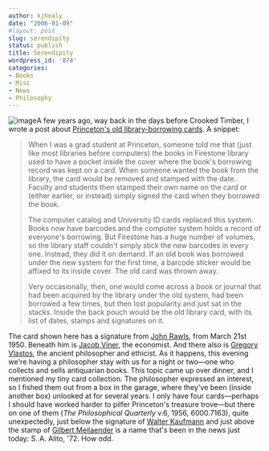 ```yaml
---
author: kjhealy
date: "2006-01-09"
#layout: post
slug: serendipity
status: publish
title: Serendipity
wordpress_id: '874'
categories:
- Books
- Misc
- News
- Philosophy
---
```


![image](http://www.kieranhealy.org/blog/images/rawls/rawlsetal-small.jpg)A few years ago, way back in the days before Crooked Timber, I wrote a post about [Princeton's old library-borrowing cards](http://www.kieranhealy.org/blog/archives/2002/11/26/the-network-of-ideas/). A snippet:

> When I was a grad student at Princeton, someone told me that (just like most libraries before computers) the books in Firestone library used to have a pocket inside the cover where the book's borrowing record was kept on a card. When someone wanted the book from the library, the card would be removed and stamped with the date. Faculty and students then stamped their own name on the card or (either earlier, or instead) simply signed the card when they borrowed the book.
>
> The computer catalog and University ID cards replaced this system. Books now have barcodes and the computer system holds a record of everyone's borrowing. But Firestone has a huge number of volumes, so the library staff couldn't simply stick the new barcodes in every one. Instead, they did it on demand. If an old book was borrowed under the new system for the first time, a barcode sticker would be affixed to its inside cover. The old card was thrown away.
>
> Very occasionally, then, one would come across a book or journal that had been acquired by the library under the old system, had been borrowed a few times, but then lost popularity and just sat in the stacks. Inside the back pouch would be the old library card, with its list of dates, stamps and signatures on it.

The card shown here has a signature from [John Rawls](http://en.wikipedia.org/wiki/John_Rawls), from March 21st 1950. Beneath him is [Jacob Viner](http://cepa.newschool.edu/~het/profiles/viner.htm), the economist. And there also is [Gregory Vlastos](http://en.wikipedia.org/wiki/Gregory_Vlastos), the ancient philosopher and ethicist. As it happens, this evening we're having a philosopher stay with us for a night or two—one who collects and sells antiquarian books. This topic came up over dinner, and I mentioned my tiny card collection. The philosopher expressed an interest, so I fished them out from a box in the garage, where they've been (inside another box) unlooked at for several years. I only have four cards—perhaps I should have worked harder to pilfer Princeton's treasure trove—but there on one of them (*The Philosophical Quarterly* v.6, 1956, 6000.7163), quite unexpectedly, just below the signature of [Walter Kaufmann](http://en.wikipedia.org/wiki/Walter_Kaufmann) and just above the stamp of [Gilbert Meilaender](http://www.bioethics.gov/about/meilaender.html) is a name that's been in the news just today: S. A. Alito, '72. How odd.
